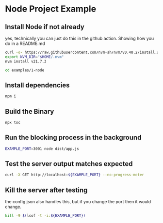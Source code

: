 # Node Project Example

## Install Node if not already

yes, technically you can just do this in the github action. Showing how you do in a README.md

```bash docci-if-not-installed=node
curl -o- https://raw.githubusercontent.com/nvm-sh/nvm/v0.40.2/install.sh | bash
export NVM_DIR="$HOME/.nvm"
nvm install v21.7.3
```

<!-- TODO: how to persist this within the shell for the duration of the docci run? -->
```bash docci-ignore
cd examples/1-node
```

## Install dependencies

```bash docci-delay-after=1
npm i
```

## Build the Binary

```bash
npx tsc
```

## Run the blocking process in the background

```bash docci-background docci-delay-after=1
EXAMPLE_PORT=3001 node dist/app.js
```

## Test the server output matches expected

```bash docci-output-contains="Hello World!"
curl -X GET http://localhost:${EXAMPLE_PORT} --no-progress-meter
```

## Kill the server after testing

the config.json also handles this, but if you change the port then it would change.

```bash
kill -9 $(lsof -t -i:${EXAMPLE_PORT})
```
